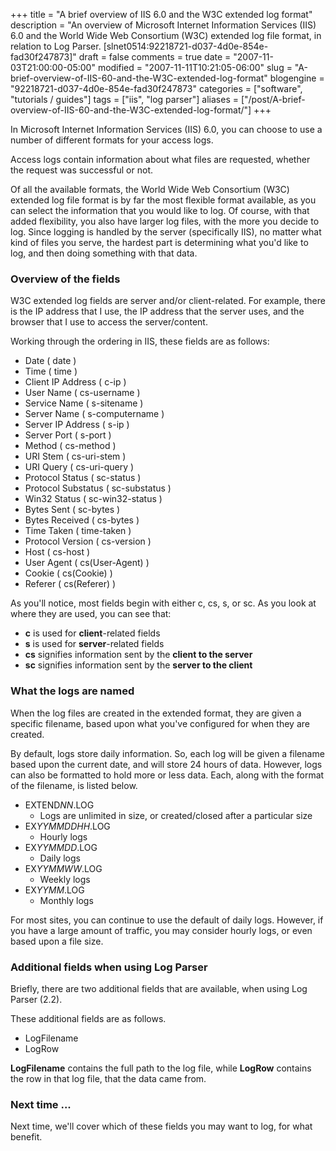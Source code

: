 +++
title = "A brief overview of IIS 6.0 and the W3C extended log format"
description = "An overview of Microsoft Internet Information Services (IIS) 6.0 and the World Wide Web Consortium (W3C) extended log file format, in relation to Log Parser. [slnet0514:92218721-d037-4d0e-854e-fad30f247873]"
draft = false
comments = true
date = "2007-11-03T21:00:00-05:00"
modified = "2007-11-11T10:21:05-06:00"
slug = "A-brief-overview-of-IIS-60-and-the-W3C-extended-log-format"
blogengine = "92218721-d037-4d0e-854e-fad30f247873"
categories = ["software", "tutorials / guides"]
tags = ["iis", "log parser"]
aliases = ["/post/A-brief-overview-of-IIS-60-and-the-W3C-extended-log-format/"]
+++

<p>
In Microsoft Internet Information Services (IIS) 6.0, you can choose to use a number of different formats for your access logs. 
</p>
<p>
Access logs contain information about what files are requested, whether the request was successful or not. 
</p>
<p>
Of all the available formats, the World Wide Web Consortium (W3C) extended log file format is by far the most flexible format available, as you can select the information that you would like to log. Of course, with that added flexibility, you also have larger log files, with the more you decide to log. Since logging is handled by the server (specifically IIS), no matter what kind of files you serve, the hardest part is determining what you&#39;d like to log, and then doing something with that data. 
</p>
<h3>Overview of the fields</h3>
<p>
W3C extended log fields&nbsp;are server and/or client-related. For example, there is the IP address that I use, the IP address that the server uses, and the browser that I use to access the server/content. 
</p>
<p>
Working through the ordering in IIS, these fields are as follows: 
</p>
<ul>
	<li>
	<div>
	Date ( date ) 
	</div>
	</li>
	<li>
	<div>
	Time ( time ) 
	</div>
	</li>
	<li>
	<div>
	Client IP Address ( c-ip ) 
	</div>
	</li>
	<li>
	<div>
	User Name ( cs-username ) 
	</div>
	</li>
	<li>
	<div>
	Service Name ( s-sitename ) 
	</div>
	</li>
	<li>
	<div>
	Server Name ( s-computername ) 
	</div>
	</li>
	<li>
	<div>
	Server IP Address ( s-ip ) 
	</div>
	</li>
	<li>
	<div>
	Server Port ( s-port ) 
	</div>
	</li>
	<li>
	<div>
	Method ( cs-method ) 
	</div>
	</li>
	<li>
	<div>
	URI Stem ( cs-uri-stem ) 
	</div>
	</li>
	<li>
	<div>
	URI Query ( cs-uri-query ) 
	</div>
	</li>
	<li>
	<div>
	Protocol Status ( sc-status ) 
	</div>
	</li>
	<li>
	<div>
	Protocol Substatus ( sc-substatus ) 
	</div>
	</li>
	<li>
	<div>
	Win32 Status (&nbsp;sc-win32-status ) 
	</div>
	</li>
	<li>
	<div>
	Bytes Sent (&nbsp;sc-bytes ) 
	</div>
	</li>
	<li>
	<div>
	Bytes Received (&nbsp;cs-bytes ) 
	</div>
	</li>
	<li>
	<div>
	Time Taken (&nbsp;time-taken ) 
	</div>
	</li>
	<li>
	<div>
	Protocol Version (&nbsp;cs-version ) 
	</div>
	</li>
	<li>
	<div>
	Host (&nbsp;cs-host ) 
	</div>
	</li>
	<li>
	<div>
	User Agent (&nbsp;cs(User-Agent) ) 
	</div>
	</li>
	<li>
	<div>
	Cookie (&nbsp;cs(Cookie) ) 
	</div>
	</li>
	<li>
	<div>
	Referer ( cs(Referer) ) 
	</div>
	</li>
</ul>
<p>
As you&#39;ll notice, most fields begin with either c, cs, s, or sc. As you look at where they are used, you can see that: 
</p>
<ul>
	<li>
	<div>
	<strong>c</strong> is used for <strong>client</strong>-related&nbsp;fields 
	</div>
	</li>
	<li>
	<div>
	<strong>s</strong> is used for <strong>server</strong>-related fields 
	</div>
	</li>
	<li>
	<div>
	<strong>cs</strong> signifies information sent by the <strong>client to the server</strong> 
	</div>
	</li>
	<li>
	<div>
	<strong>sc</strong> signifies information sent by the <strong>server to the client</strong> 
	</div>
	</li>
</ul>
<h3>What the logs are named</h3>
<p>
When the log files are created in the extended format, they are given a specific filename, based upon what you&#39;ve configured for when they are created. 
</p>
<p>
By default, logs store daily information. So, each log will be given a filename based upon the current date, and will store 24 hours of data. However, logs can also be formatted to hold more or less data. Each, along with the format of the filename, is listed below. 
</p>
<ul>
	<li>
	<div>
	EXTEND<em>NN</em>.LOG 
	</div>
	<ul>
		<li>
		<div>
		Logs are unlimited in size, or created/closed after a particular size 
		</div>
		</li>
	</ul>
	</li>
	<li>
	<div>
	EX<em>YYMMDDHH</em>.LOG 
	</div>
	<ul>
		<li>
		<div>
		Hourly logs 
		</div>
		</li>
	</ul>
	</li>
	<li>
	<div>
	EX<em>YYMMDD</em>.LOG 
	</div>
	<ul>
		<li>
		<div>
		Daily logs 
		</div>
		</li>
	</ul>
	</li>
	<li>
	<div>
	EX<em>YYMMWW</em>.LOG 
	</div>
	<ul>
		<li>
		<div>
		Weekly logs 
		</div>
		</li>
	</ul>
	</li>
	<li>
	<div>
	EX<em>YYMM</em>.LOG 
	</div>
	<ul>
		<li>
		<div>
		Monthly logs 
		</div>
		</li>
	</ul>
	</li>
</ul>
<p>
For most sites, you can continue to use the default of daily logs. However, if you have a large amount of traffic, you may consider hourly logs, or even based upon a file size. 
</p>
<h3>Additional fields when using Log Parser</h3>
<p>
Briefly, there are two additional fields that are available, when using Log Parser (2.2). 
</p>
<p>
These additional fields are as follows. 
</p>
<ul>
	<li>
	<div>
	LogFilename 
	</div>
	</li>
	<li>
	<div>
	LogRow&nbsp; 
	</div>
	</li>
</ul>
<p>
<strong>LogFilename</strong> contains the full path to the log file, while <strong>LogRow</strong> contains the row in that log file, that the data came from. 
</p>
<h3>Next time ...&nbsp;</h3>
<p>
Next time, we&#39;ll cover which of these fields you may want to log, for what benefit. 
</p>

